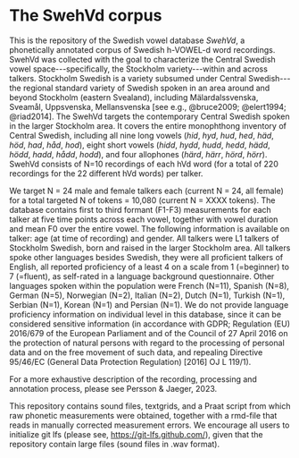 # The SwehVd corpus
This is the repository of the Swedish vowel database *SwehVd*, a phonetically annotated corpus of Swedish h-VOWEL-d word recordings. SwehVd was collected with the goal to characterize the Central Swedish vowel space---specifically, the Stockholm variety---within and across talkers. Stockholm Swedish is a variety subsumed under Central Swedish---the regional standard variety of Swedish spoken in an area around and beyond Stockholm (eastern Svealand), including Mälardalssvenska, Sveamål, Uppsvenska, Mellansvenska [see e.g., @bruce2009; @elert1994; @riad2014]. The SwehVd targets the contemporary Central Swedish spoken in the larger Stockholm area. It covers the entire monophthong inventory of Central Swedish, including all nine long vowels (*hid*, *hyd*, *hud*, *hed*, *häd*, *höd*, *had*, *håd*, *hod*), eight short vowels (*hidd*, *hydd*, *hudd*, *hedd*, *hädd*, *hödd*, *hadd*, *hådd*, *hodd*), and four allophones (*härd*, *härr*, *hörd*, *hörr*). SwehVd consists of N=10 recordings of each hVd word (for a total of 220 recordings for the 22 different hVd words) per talker. 

We target N = 24 male and female talkers each (current N = 24, all female) for a total targeted N of tokens = 10,080 (current N = XXXX tokens). The database contains first to third formant (F1-F3) measurements for each talker at five time points across each vowel, together with vowel duration and mean F0 over the entire vowel. The following information is available on talker: age (at time of recording) and gender. All talkers were L1 talkers of Stockholm Swedish, born and raised in the larger Stockholm area. All talkers spoke other languages besides Swedish, they were all proficient talkers of English, all reported proficiency of a least 4 on a scale from 1 (=beginner) to 7 (=fluent), as self-rated in a language background questionnaire. Other languages spoken within the population were French (N=11), Spanish (N=8), German (N=5), Norwegian (N=2), Italian (N=2), Dutch (N=1), Turkish (N=1), Serbian (N=1), Korean (N=1) and Persian (N=1). We do not provide language proficiency information on individual level in this database, since it can be considered sensitive information (in accordance with GDPR; Regulation (EU) 2016/679 of the European Parliament and of the Council of 27 April 2016 on the protection of natural persons with regard to the processing of personal data and on the free movement of such data, and repealing Directive 95/46/EC (General Data Protection Regulation) [2016] OJ L 119/1).

For a more exhaustive description of the recording, processing and annotation process, please see Persson & Jaeger, 2023.

This repository contains sound files, textgrids, and a Praat script from which raw phonetic measurements were obtained, together with a rmd-file that reads in manually corrected measurement errors. We encourage all users to initialize git lfs (please see, https://git-lfs.github.com/), given that the repository contain large files (sound files in .wav format).